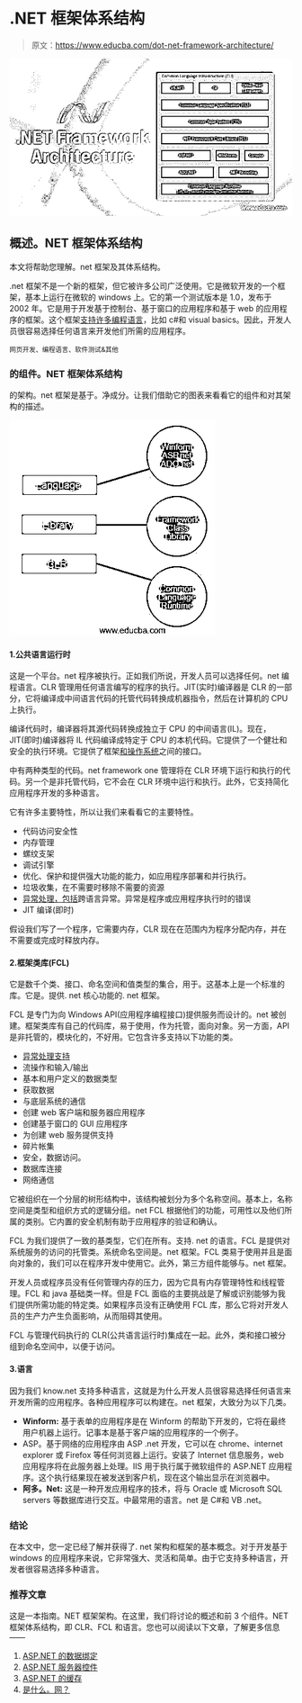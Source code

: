 # .NET 框架体系结构

> 原文：<https://www.educba.com/dot-net-framework-architecture/>

![.NET Framework Architecture](img/cfdd1d06745fe00b3fb4ee509ceacd51.png)



## 概述。NET 框架体系结构

本文将帮助您理解。net 框架及其体系结构。

.net 框架不是一个新的框架，但它被许多公司广泛使用。它是微软开发的一个框架，基本上运行在微软的 windows 上。它的第一个测试版本是 1.0，发布于 2002 年。它是用于开发基于控制台、基于窗口的应用程序和基于 web 的应用程序的框架。这个框架[支持许多编程语言](https://www.educba.com/best-programming-languages/)，比如 c#和 visual basics。因此，开发人员很容易选择任何语言来开发他们所需的应用程序。

<small>网页开发、编程语言、软件测试&其他</small>

### 的组件。NET 框架体系结构

的架构。net 框架是基于。净成分。让我们借助它的图表来看看它的组件和对其架构的描述。

![Introduction to net framework architecture](img/9404185bd403b10b2d030b9fe445f227.png)



#### 1.公共语言运行时

这是一个平台。net 程序被执行。正如我们所说，开发人员可以选择任何。net 编程语言。CLR 管理用任何语言编写的程序的执行。JIT(实时)编译器是 CLR 的一部分，它将编译成中间语言代码的托管代码转换成机器指令，然后在计算机的 CPU 上执行。

编译代码时，编译器将其源代码转换成独立于 CPU 的中间语言(IL)。现在，JIT(即时)编译器将 IL 代码编译成特定于 CPU 的本机代码。它提供了一个健壮和安全的执行环境。它提供了框架[和操作系统](https://www.educba.com/types-of-computer-operating-system/)之间的接口。

中有两种类型的代码。net framework one 管理将在 CLR 环境下运行和执行的代码。另一个是非托管代码，它不会在 CLR 环境中运行和执行。此外，它支持简化应用程序开发的多种语言。

它有许多主要特性，所以让我们来看看它的主要特性。

*   代码访问安全性
*   内存管理
*   螺纹支架
*   调试引擎
*   优化、保护和提供强大功能的能力，如应用程序部署和并行执行。
*   垃圾收集，在不需要时移除不需要的资源
*   [异常处理，包括](https://www.educba.com/exception-handling-in-vb-dot-net/)跨语言异常。异常是程序或应用程序执行时的错误
*   JIT 编译(即时)

假设我们写了一个程序，它需要内存，CLR 现在在范围内为程序分配内存，并在不需要或完成时释放内存。

#### 2.框架类库(FCL)

它是数千个类、接口、命名空间和值类型的集合，用于。这基本上是一个标准的库。它是。提供. net 核心功能的. net 框架。

FCL 是专门为向 Windows API(应用程序编程接口)提供服务而设计的。net 被创建。框架类库有自己的代码库，易于使用，作为托管，面向对象。另一方面，API 是非托管的，模块化的，不好用。它包含许多支持以下功能的类。

*   [异常处理支持](https://www.educba.com/exception-handling-in-java/)
*   流操作和输入/输出
*   基本和用户定义的数据类型
*   获取数据
*   与底层系统的通信
*   创建 web 客户端和服务器应用程序
*   创建基于窗口的 GUI 应用程序
*   为创建 web 服务提供支持
*   碎片帐集
*   安全，数据访问。
*   数据库连接
*   网络通信

它被组织在一个分层的树形结构中，该结构被划分为多个名称空间。基本上，名称空间是类型和组织方式的逻辑分组。net FCL 根据他们的功能，可用性以及他们所属的类别。它内置的安全机制有助于应用程序的验证和确认。

FCL 为我们提供了一致的基类型，它们在所有。支持. net 的语言。FCL 是提供对系统服务的访问的托管类。系统命名空间是。net 框架。FCL 类易于使用并且是面向对象的，我们可以在程序开发中使用它。此外，第三方组件能够与。net 框架。

开发人员或程序员没有任何管理内存的压力，因为它具有内存管理特性和线程管理。FCL 和 java 基础类一样。但是 FCL 面临的主要挑战是了解或识别能够为我们提供所需功能的特定类。如果程序员没有正确使用 FCL 库，那么它将对开发人员的生产力产生负面影响，从而阻碍其使用。

FCL 与管理代码执行的 CLR(公共语言运行时)集成在一起。此外，类和接口被分组到命名空间中，以便于访问。

#### 3.语言

因为我们 know.net 支持多种语言，这就是为什么开发人员很容易选择任何语言来开发所需的应用程序。各种应用程序可以构建在。net 框架，大致分为以下几类。

*   **Winform:** 基于表单的应用程序是在 Winform 的帮助下开发的，它将在最终用户机器上运行。记事本是基于客户端的应用程序的一个例子。
*   ASP。基于网络的应用程序由 ASP .net 开发，它可以在 chrome、internet explorer 或 Firefox 等任何浏览器上运行。安装了 Internet 信息服务，web 应用程序将在此服务器上处理。IIS 用于执行属于微软组件的 ASP.NET 应用程序。这个执行结果现在被发送到客户机，现在这个输出显示在浏览器中。
*   **阿多。Net:** 这是一种开发应用程序的技术，将与 Oracle 或 Microsoft SQL servers 等数据库进行交互。中最常用的语言。net 是 C#和 VB .net。

### 结论

在本文中，您一定已经了解并获得了. net 架构和框架的基本概念。对于开发基于 windows 的应用程序来说，它非常强大、灵活和简单。由于它支持多种语言，开发者很容易选择多种语言。

### 推荐文章

这是一本指南。NET 框架架构。在这里，我们将讨论的概述和前 3 个组件。NET 框架体系结构，即 CLR、FCL 和语言。您也可以阅读以下文章，了解更多信息——

1.  [ASP.NET 的数据绑定](https://www.educba.com/data-binding-in-asp-net/)
2.  [ASP.NET 服务器控件](https://www.educba.com/asp-dot-net-server-controls/)
3.  [ASP.NET 的缓存](https://www.educba.com/caching-in-asp-dot-net/)
4.  [是什么。网？](https://www.educba.com/what-is-dot-net/)





